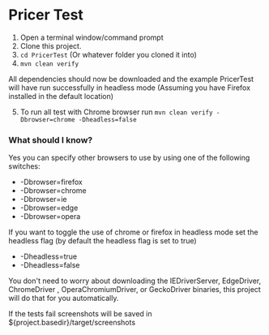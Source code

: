 # Pricer Test

1. Open a terminal window/command prompt
2. Clone this project.
3. `cd PricerTest` (Or whatever folder you cloned it into)
4. `mvn clean verify`

All dependencies should now be downloaded and the example PricerTest will have run successfully in headless mode (Assuming you have Firefox installed in the default location)

5. To run all test with Chrome browser run `mvn clean verify -Dbrowser=chrome -Dheadless=false`

### What should I know?

Yes you can specify other browsers to use by using one of the following switches:

- -Dbrowser=firefox
- -Dbrowser=chrome
- -Dbrowser=ie
- -Dbrowser=edge
- -Dbrowser=opera

If you want to toggle the use of chrome or firefox in headless mode set the headless flag (by default the headless flag is set to true)

- -Dheadless=true
- -Dheadless=false

You don't need to worry about downloading the IEDriverServer, EdgeDriver, ChromeDriver , OperaChromiumDriver, or GeckoDriver binaries, this project will do that for you automatically.

If the tests fail screenshots will be saved in \${project.basedir}/target/screenshots
